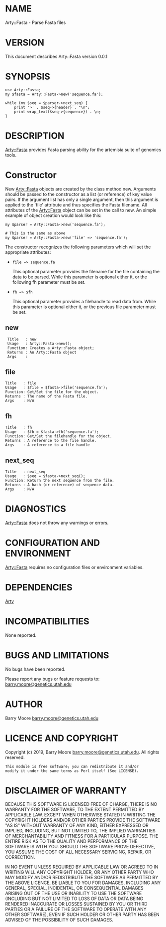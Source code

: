 # NAME

Arty::Fasta - Parse Fasta files

# VERSION

This document describes Arty::Fasta version 0.0.1

# SYNOPSIS

    use Arty::Fasta;
    my $fasta = Arty::Fasta->new('sequence.fa');

    while (my $seq = $parser->next_seq) {
        print '>' . $seq->{header} . "\n";
        print wrap_text($seq->{sequence}) . \n;
    }

# DESCRIPTION

[Arty::Fasta](https://metacpan.org/pod/Arty::Fasta) provides Fasta parsing ability for the artemisia suite
of genomics tools.

# Constructor

New [Arty::Fasta](https://metacpan.org/pod/Arty::Fasta) objects are created by the class method new.
Arguments should be passed to the constructor as a list (or reference)
of key value pairs.  If the argument list has only a single argument,
then this argument is applied to the 'file' attribute and thus
specifies the Fasta filename.  All attributes of the [Arty::Fasta](https://metacpan.org/pod/Arty::Fasta)
object can be set in the call to new. An simple example of object
creation would look like this:

    my $parser = Arty::Fasta->new('sequence.fa');

    # This is the same as above
    my $parser = Arty::Fasta->new('file' => 'sequence.fa');

The constructor recognizes the following parameters which will set the
appropriate attributes:

- `file => sequence.fa`

    This optional parameter provides the filename for the file containing
    the data to be parsed. While this parameter is optional either it, or
    the following fh parameter must be set.

- `fh => $fh`

    This optional parameter provides a filehandle to read data from. While
    this parameter is optional either it, or the previous file parameter
    must be set.

## new

     Title   : new
     Usage   : Arty::Fasta->new();
     Function: Creates a Arty::Fasta object;
     Returns : An Arty::Fasta object
     Args    :

## file

    Title   : file
    Usage   : $file = $fasta->file('sequence.fa');
    Function: Get/Set the file for the object.
    Returns : The name of the Fasta file.
    Args    : N/A

## fh

    Title   : fh
    Usage   : $fh = $fasta->fh('sequence.fa');
    Function: Get/Set the filehandle for the object.
    Returns : A reference to the file handle.
    Args    : A reference to a file handle

## next\_seq

    Title   : next_seq
    Usage   : $seq = $fasta->next_seq();
    Function: Return the next sequence from the file.
    Returns : A hash (or reference) of sequence data.
    Args    : N/A

# DIAGNOSTICS

[Arty::Fasta](https://metacpan.org/pod/Arty::Fasta) does not throw any warnings or errors.

# CONFIGURATION AND ENVIRONMENT

[Arty::Fasta](https://metacpan.org/pod/Arty::Fasta) requires no configuration files or environment variables.

# DEPENDENCIES

[Arty](https://metacpan.org/pod/Arty)

# INCOMPATIBILITIES

None reported.

# BUGS AND LIMITATIONS

No bugs have been reported.

Please report any bugs or feature requests to:
barry.moore@genetics.utah.edu

# AUTHOR

Barry Moore <barry.moore@genetics.utah.edu>

# LICENCE AND COPYRIGHT

Copyright (c) 2019, Barry Moore <barry.moore@genetics.utah.edu>.
All rights reserved.

    This module is free software; you can redistribute it and/or
    modify it under the same terms as Perl itself (See LICENSE).

# DISCLAIMER OF WARRANTY

BECAUSE THIS SOFTWARE IS LICENSED FREE OF CHARGE, THERE IS NO WARRANTY
FOR THE SOFTWARE, TO THE EXTENT PERMITTED BY APPLICABLE LAW. EXCEPT
WHEN OTHERWISE STATED IN WRITING THE COPYRIGHT HOLDERS AND/OR OTHER
PARTIES PROVIDE THE SOFTWARE "AS IS" WITHOUT WARRANTY OF ANY KIND,
EITHER EXPRESSED OR IMPLIED, INCLUDING, BUT NOT LIMITED TO, THE
IMPLIED WARRANTIES OF MERCHANTABILITY AND FITNESS FOR A PARTICULAR
PURPOSE. THE ENTIRE RISK AS TO THE QUALITY AND PERFORMANCE OF THE
SOFTWARE IS WITH YOU. SHOULD THE SOFTWARE PROVE DEFECTIVE, YOU ASSUME
THE COST OF ALL NECESSARY SERVICING, REPAIR, OR CORRECTION.

IN NO EVENT UNLESS REQUIRED BY APPLICABLE LAW OR AGREED TO IN WRITING
WILL ANY COPYRIGHT HOLDER, OR ANY OTHER PARTY WHO MAY MODIFY AND/OR
REDISTRIBUTE THE SOFTWARE AS PERMITTED BY THE ABOVE LICENCE, BE LIABLE
TO YOU FOR DAMAGES, INCLUDING ANY GENERAL, SPECIAL, INCIDENTAL, OR
CONSEQUENTIAL DAMAGES ARISING OUT OF THE USE OR INABILITY TO USE THE
SOFTWARE (INCLUDING BUT NOT LIMITED TO LOSS OF DATA OR DATA BEING
RENDERED INACCURATE OR LOSSES SUSTAINED BY YOU OR THIRD PARTIES OR A
FAILURE OF THE SOFTWARE TO OPERATE WITH ANY OTHER SOFTWARE), EVEN IF
SUCH HOLDER OR OTHER PARTY HAS BEEN ADVISED OF THE POSSIBILITY OF SUCH
DAMAGES.
